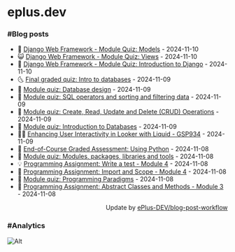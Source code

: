 # eplus.dev

### #Blog posts

<!-- BLOG-POST-LIST:START -->
 - 🧰 [Django Web Framework - Module Quiz: Models](https://eplus.dev/django-web-framework-module-quiz-models) - 2024-11-10
 - 😺 [Django Web Framework - Module Quiz: Views](https://eplus.dev/django-web-framework-module-quiz-views) - 2024-11-10
 - 🗽 [Django Web Framework - Module Quiz: Introduction to Django](https://eplus.dev/django-web-framework-module-quiz-introduction-to-django) - 2024-11-10
 - 🌜 [Final graded quiz: Intro to databases](https://eplus.dev/final-graded-quiz-intro-to-databases) - 2024-11-09
 - 📝 [Module quiz: Database design](https://eplus.dev/module-quiz-database-design) - 2024-11-09
 - 🚀 [Module quiz: SQL operators and sorting and filtering data](https://eplus.dev/module-quiz-sql-operators-and-sorting-and-filtering-data) - 2024-11-09
 - 💼 [Module quiz: Create, Read, Update and Delete &lpar;CRUD&rpar; Operations](https://eplus.dev/module-quiz-create-read-update-and-delete-crud-operations) - 2024-11-09
 - 🦣 [Module quiz: Introduction to Databases](https://eplus.dev/module-quiz-introduction-to-databases) - 2024-11-09
 - 👨‍🏫 [Enhancing User Interactivity in Looker with Liquid - GSP934](https://eplus.dev/enhancing-user-interactivity-in-looker-with-liquid-gsp934) - 2024-11-09
 - 🔭 [End-of-Course Graded Assessment: Using Python](https://eplus.dev/end-of-course-graded-assessment-using-python) - 2024-11-08
 - 🤡 [Module quiz: Modules, packages, libraries and tools](https://eplus.dev/module-quiz-modules-packages-libraries-and-tools) - 2024-11-08
 - 💡 [Programming Assignment: Write a test - Module 4](https://eplus.dev/programming-assignment-write-a-test-module-4) - 2024-11-08
 - 🦣 [Programming Assignment: Import and Scope - Module 4](https://eplus.dev/programming-assignment-import-and-scope-module-4) - 2024-11-08
 - 💪 [Module quiz: Programming Paradigms](https://eplus.dev/module-quiz-programming-paradigms) - 2024-11-08
 - 🤡 [Programming Assignment: Abstract Classes and Methods - Module 3](https://eplus.dev/programming-assignment-abstract-classes-and-methods-module-3) - 2024-11-08<!-- BLOG-POST-LIST:END -->

<div align="right">
  Update by <a target="_blank"
    href="https://github.com/ePlus-DEV/blog-post-workflow">ePlus-DEV/blog-post-workflow</a>
</div>

### #Analytics
![Alt](https://repobeats.axiom.co/api/embed/9990f7cddfbad8d834990b10ccad05f81ac1096f.svg "Repobeats analytics image")
